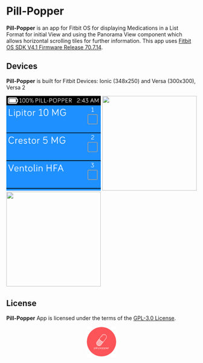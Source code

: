 # Pill-Popper
**Pill-Popper** is an app for Fitbit OS for displaying Medications in a List Format for initial View and using the Panorama View component which allows horizontal scrolling tiles for further information. This app uses [Fitbit OS SDK V4.1 Firmware Release 70.7.14](https://github.com/Fitbit).

## Devices
**Pill-Popper** is built for Fitbit Devices: Ionic (348x250) and Versa (300x300), Versa 2

<p align="left">
  <img width="250" height="250" src=./screenshots/Pill-Popper-versa-1.png>
  <img width="250" height="250" src=./screenshots/Pill-Popper-versa-2.png>
  <img width="250" height="250" src=./screenshots/Pill-Popper-ionic-1.png>
</p>

## License
**Pill-Popper** App is licensed under the terms of the [GPL-3.0 License](/LICENSE). 

<p align="middle">
<img width="80" height="80" src=./resources/icon.png>
</p>
